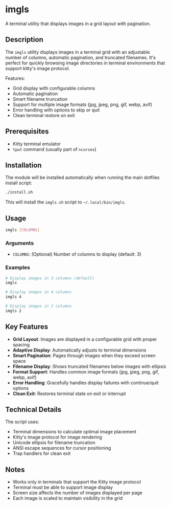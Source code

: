 # imgls

A terminal utility that displays images in a grid layout with pagination.

## Description

The `imgls` utility displays images in a terminal grid with an adjustable number of columns, automatic pagination, and truncated filenames. It's perfect for quickly browsing image directories in terminal environments that support kitty's image protocol.

Features:

- Grid display with configurable columns
- Automatic pagination
- Smart filename truncation
- Support for multiple image formats (jpg, jpeg, png, gif, webp, avif)
- Error handling with options to skip or quit
- Clean terminal restore on exit

## Prerequisites

- Kitty terminal emulator
- `tput` command (usually part of `ncurses`)

## Installation

The module will be installed automatically when running the main dotfiles install script:

```bash
./install.sh
```

This will install the `imgls.sh` script to `~/.local/bin/imgls`.

## Usage

```bash
imgls [COLUMNS]
```

### Arguments

- `COLUMNS`: (Optional) Number of columns to display (default: 3)

### Examples

```bash
# Display images in 3 columns (default)
imgls

# Display images in 4 columns
imgls 4

# Display images in 2 columns
imgls 2
```

## Key Features

- **Grid Layout**: Images are displayed in a configurable grid with proper spacing
- **Adaptive Display**: Automatically adjusts to terminal dimensions
- **Smart Pagination**: Pages through images when they exceed screen space
- **Filename Display**: Shows truncated filenames below images with ellipsis
- **Format Support**: Handles common image formats (jpg, jpeg, png, gif, webp, avif)
- **Error Handling**: Gracefully handles display failures with continue/quit options
- **Clean Exit**: Restores terminal state on exit or interrupt

## Technical Details

The script uses:

- Terminal dimensions to calculate optimal image placement
- Kitty's image protocol for image rendering
- Unicode ellipsis for filename truncation
- ANSI escape sequences for cursor positioning
- Trap handlers for clean exit

## Notes

- Works only in terminals that support the Kitty image protocol
- Terminal must be able to support image display
- Screen size affects the number of images displayed per page
- Each image is scaled to maintain visibility in the grid

